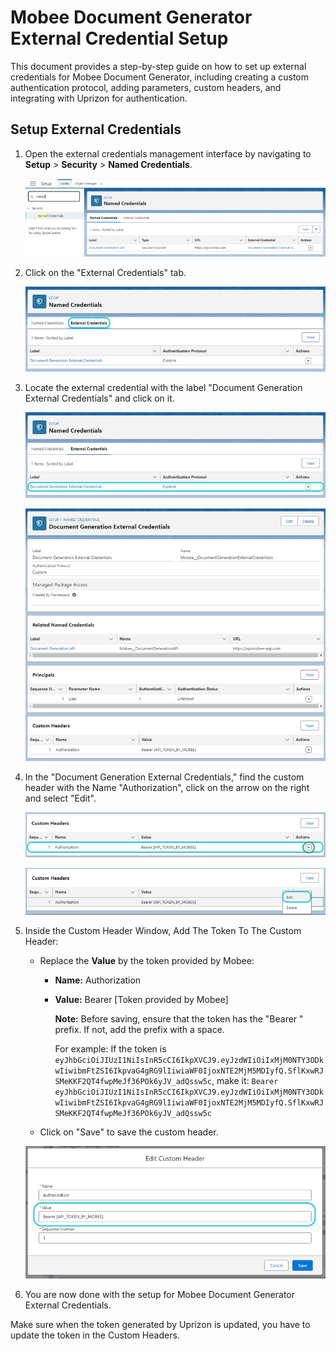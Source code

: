 # Mobee Document Generator External Credential Setup

This document provides a step-by-step guide on how to set up external credentials for Mobee Document Generator, including creating a custom authentication protocol, adding parameters, custom headers, and integrating with Uprizon for authentication.

## Setup External Credentials

1. Open the external credentials management interface by navigating to **Setup** > **Security** > **Named Credentials**.

   ![Sample Image](./img/Setup-Named-Credential.png)

2. Click on the "External Credentials" tab.

   ![Sample Image](./img/Named-Credentials.png)

3. Locate the external credential with the label "Document Generation External Credentials" and click on it.

   ![Sample Image](./img/External-Credentials.png)

   ![Sample Image](./img/External-Credentials-Page.png)

4. In the "Document Generation External Credentials," find the custom header with the Name "Authorization", click on the arrow on the right and select "Edit".

   ![Sample Image](./img/Custom-Headers.png)

   ![Sample Image](./img/Custom-Headers-Edit-Button.png)

5. Inside the Custom Header Window, Add The Token To The Custom Header:
    - Replace the **Value** by the token provided by Mobee:
        - **Name:** Authorization
        - **Value:** Bearer [Token provided by Mobee]

          **Note:** Before saving, ensure that the token has the "Bearer " prefix. If not, add the prefix with a space. 
          
            For example: If the token is `eyJhbGciOiJIUzI1NiIsInR5cCI6IkpXVCJ9.eyJzdWIiOiIxMjM0NTY3ODkwIiwibmFtZSI6IkpvaG4gRG9lIiwiaWF0IjoxNTE2MjM5MDIyfQ.SflKxwRJSMeKKF2QT4fwpMeJf36POk6yJV_adQssw5c`, make it: `Bearer eyJhbGciOiJIUzI1NiIsInR5cCI6IkpXVCJ9.eyJzdWIiOiIxMjM0NTY3ODkwIiwibmFtZSI6IkpvaG4gRG9lIiwiaWF0IjoxNTE2MjM5MDIyfQ.SflKxwRJSMeKKF2QT4fwpMeJf36POk6yJV_adQssw5c`

    - Click on "Save" to save the custom header.
    
   ![Sample Image](./img/Custom-Headers-Windows.png)

6. You are now done with the setup for Mobee Document Generator External Credentials.

Make sure when the token generated by Uprizon is updated, you have to update the token in the Custom Headers.
